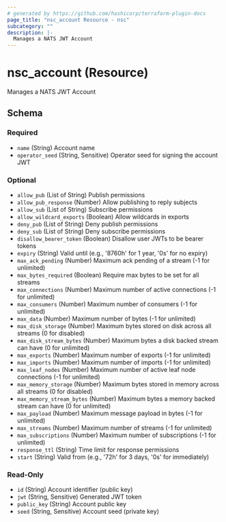 ```yaml
---
# generated by https://github.com/hashicorp/terraform-plugin-docs
page_title: "nsc_account Resource - nsc"
subcategory: ""
description: |-
  Manages a NATS JWT Account
---
```


# nsc_account (Resource)

Manages a NATS JWT Account



<!-- schema generated by tfplugindocs -->
## Schema

### Required

- `name` (String) Account name
- `operator_seed` (String, Sensitive) Operator seed for signing the account JWT

### Optional

- `allow_pub` (List of String) Publish permissions
- `allow_pub_response` (Number) Allow publishing to reply subjects
- `allow_sub` (List of String) Subscribe permissions
- `allow_wildcard_exports` (Boolean) Allow wildcards in exports
- `deny_pub` (List of String) Deny publish permissions
- `deny_sub` (List of String) Deny subscribe permissions
- `disallow_bearer_token` (Boolean) Disallow user JWTs to be bearer tokens
- `expiry` (String) Valid until (e.g., '8760h' for 1 year, '0s' for no expiry)
- `max_ack_pending` (Number) Maximum ack pending of a stream (-1 for unlimited)
- `max_bytes_required` (Boolean) Require max bytes to be set for all streams
- `max_connections` (Number) Maximum number of active connections (-1 for unlimited)
- `max_consumers` (Number) Maximum number of consumers (-1 for unlimited)
- `max_data` (Number) Maximum number of bytes (-1 for unlimited)
- `max_disk_storage` (Number) Maximum bytes stored on disk across all streams (0 for disabled)
- `max_disk_stream_bytes` (Number) Maximum bytes a disk backed stream can have (0 for unlimited)
- `max_exports` (Number) Maximum number of exports (-1 for unlimited)
- `max_imports` (Number) Maximum number of imports (-1 for unlimited)
- `max_leaf_nodes` (Number) Maximum number of active leaf node connections (-1 for unlimited)
- `max_memory_storage` (Number) Maximum bytes stored in memory across all streams (0 for disabled)
- `max_memory_stream_bytes` (Number) Maximum bytes a memory backed stream can have (0 for unlimited)
- `max_payload` (Number) Maximum message payload in bytes (-1 for unlimited)
- `max_streams` (Number) Maximum number of streams (-1 for unlimited)
- `max_subscriptions` (Number) Maximum number of subscriptions (-1 for unlimited)
- `response_ttl` (String) Time limit for response permissions
- `start` (String) Valid from (e.g., '72h' for 3 days, '0s' for immediately)

### Read-Only

- `id` (String) Account identifier (public key)
- `jwt` (String, Sensitive) Generated JWT token
- `public_key` (String) Account public key
- `seed` (String, Sensitive) Account seed (private key)
